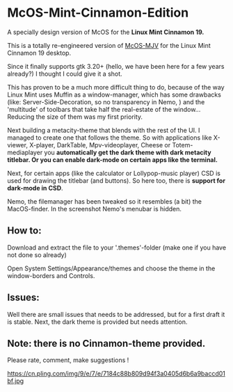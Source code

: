 # McOS-Mint-Cinnamon-Edition
A specially design version of McOS for the **Linux Mint Cinnamon 19.**

This is a totally re-engineered version of [McOS-MJV](https://www.opendesktop.org/p/1241688/) for the Linux Mint Cinnamon 19 desktop. 

Since it finally supports gtk 3.20+ (hello, we have been here for a few years already?) I thought I could give it a shot.

This has proven to be a much more difficult thing to do, because of the way Linux Mint uses Muffin as a window-manager, which has some drawbacks (like: Server-Side-Decoration, so no transparency in Nemo, ) and the 'multitude' of toolbars that take half the real-estate of the window... Reducing the size of them was my first priority.  

Next building a metacity-theme that blends with the rest of the UI.  I managed to create one that follows the theme.  So with applications like X-viewer, X-player, DarkTable, Mpv-videoplayer, Cheese or Totem-mediaplayer you **automatically get the dark theme with dark metacity titlebar. Or you can enable dark-mode on certain apps like the terminal.**

Next, for certain apps (like the calculator or Lollypop-music player) CSD is used for drawing the titlebar (and buttons). So here too, there is **support for dark-mode in CSD**. 

Nemo, the filemanager has been tweaked so it resembles (a bit) the MacOS-finder. In the screenshot Nemo's menubar is hidden. 

## How to:

Download and extract the file to your '.themes'-folder (make one if you have not done so already)

Open System Settings/Appearance/themes and choose the theme in the window-borders and Controls. 

## Issues:

Well there are small issues that needs to be addressed, but for a first draft it is stable. Next, the dark theme is provided but needs attention.  

## Note:  there is no Cinnamon-theme provided. 

Please rate, comment, make suggestions !

https://cn.pling.com/img/9/e/7/e/7184c88b809d94f3a0405d6b6a9baccd01bf.jpg

